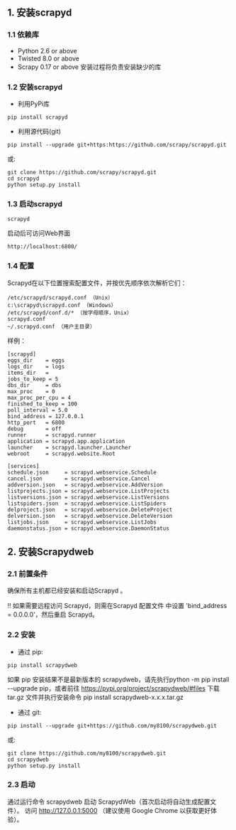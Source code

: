 ## 1. 安装scrapyd
### 1.1 依赖库
* Python 2.6 or above
* Twisted 8.0 or above
* Scrapy 0.17 or above
安装过程将负责安装缺少的库

### 1.2 安装scrapyd
* 利用PyPi库

`pip install scrapyd`

* 利用源代码(git)

`pip install --upgrade git+https:https://github.com/scrapy/scrapyd.git`

或:
```
git clone https://github.com/scrapy/scrapyd.git
cd scrapyd
python setup.py install
```

### 1.3 启动scrapyd
`scrapyd`

启动后可访问Web界面

`http://localhost:6800/`

### 1.4 配置
Scrapyd在以下位置搜索配置文件，并按优先顺序依次解析它们：
```
/etc/scrapyd/scrapyd.conf （Unix）
c:\scrapyd\scrapyd.conf （Windows）
/etc/scrapyd/conf.d/* （按字母顺序，Unix）
scrapyd.conf
~/.scrapyd.conf （用户主目录）
```
样例：
```
[scrapyd]
eggs_dir    = eggs
logs_dir    = logs
items_dir   =
jobs_to_keep = 5
dbs_dir     = dbs
max_proc    = 0
max_proc_per_cpu = 4
finished_to_keep = 100
poll_interval = 5.0
bind_address = 127.0.0.1
http_port   = 6800
debug       = off
runner      = scrapyd.runner
application = scrapyd.app.application
launcher    = scrapyd.launcher.Launcher
webroot     = scrapyd.website.Root

[services]
schedule.json     = scrapyd.webservice.Schedule
cancel.json       = scrapyd.webservice.Cancel
addversion.json   = scrapyd.webservice.AddVersion
listprojects.json = scrapyd.webservice.ListProjects
listversions.json = scrapyd.webservice.ListVersions
listspiders.json  = scrapyd.webservice.ListSpiders
delproject.json   = scrapyd.webservice.DeleteProject
delversion.json   = scrapyd.webservice.DeleteVersion
listjobs.json     = scrapyd.webservice.ListJobs
daemonstatus.json = scrapyd.webservice.DaemonStatus
```

## 2. 安装Scrapydweb
### 2.1 前置条件
确保所有主机都已经安装和启动Scrapyd 。

‼️ 如果需要远程访问 Scrapyd，则需在Scrapyd 配置文件 中设置 'bind_address = 0.0.0.0'，然后重启 Scrapyd。

### 2.2 安装
* 通过 pip:

`pip install scrapydweb`

如果 pip 安装结果不是最新版本的 scrapydweb，请先执行python -m pip install --upgrade pip，或者前往 https://pypi.org/project/scrapydweb/#files 下载 tar.gz 文件并执行安装命令 pip install scrapydweb-x.x.x.tar.gz

* 通过 git:

`pip install --upgrade git+https://github.com/my8100/scrapydweb.git`

或:
```
git clone https://github.com/my8100/scrapydweb.git
cd scrapydweb
python setup.py install
```
### 2.3 启动
通过运行命令 scrapydweb 启动 ScrapydWeb（首次启动将自动生成配置文件）。
访问 http://127.0.0.1:5000 （建议使用 Google Chrome 以获取更好体验）。

